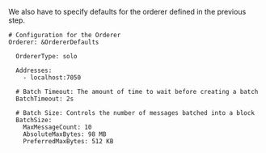 
We also have to specify defaults for the orderer defined in the previous step.
```
# Configuration for the Orderer
Orderer: &OrdererDefaults

  OrdererType: solo

  Addresses:
    - localhost:7050

  # Batch Timeout: The amount of time to wait before creating a batch
  BatchTimeout: 2s

  # Batch Size: Controls the number of messages batched into a block
  BatchSize:
    MaxMessageCount: 10
    AbsoluteMaxBytes: 98 MB
    PreferredMaxBytes: 512 KB
```